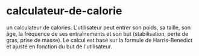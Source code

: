 # calculateur-de-calorie
 un calculateur de calories. L'utilisateur peut entrer son poids, sa taille, son âge, la fréquence de ses entraînements et son but (stabilisation, perte de gras, prise de masse). Le calcul est basé sur la formule de Harris-Benedict et ajusté en fonction du but de l'utilisateur.
